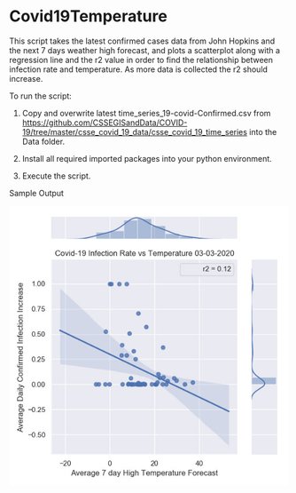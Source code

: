 # Covid19Temperature

This script takes the latest confirmed cases data from John Hopkins and the next 7 days weather high forecast, and plots 
a scatterplot along with a regression line and the r2 value in order to find the relationship between infection rate and
temperature. As more data is collected the r2 should increase.   


To run the script:

1. Copy and overwrite latest time_series_19-covid-Confirmed.csv from 
https://github.com/CSSEGISandData/COVID-19/tree/master/csse_covid_19_data/csse_covid_19_time_series into the Data folder.

2. Install all required imported packages into your python environment.

3. Execute the script.

Sample Output

![Sample Image Output](/Output/2020-03-03_0-40-55.jpg)